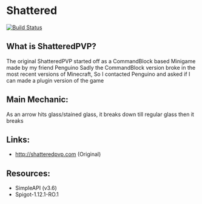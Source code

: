 # Shattered

[![Build Status](https://travis-ci.org/brainsynder498/Shattered.svg?branch=master)](https://travis-ci.org/brainsynder498/Shattered)

## What is ShatteredPVP?
The original ShatteredPVP started off as a CommandBlock based Minigame made by my friend Penguino
Sadly the CommandBlock version broke in the most recent versions of Minecraft, So I contacted Penguino and asked if I can made a plugin version of the game

## Main Mechanic:
As an arrow hits glass/stained glass, it breaks down till regular glass then it breaks


## Links:
- http://shatteredpvp.com (Original)

## Resources:
- SimpleAPI (v3.6)
- Spigot-1.12.1-RO.1